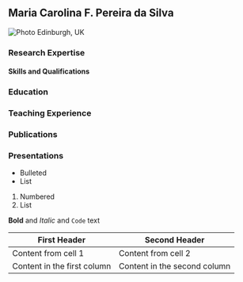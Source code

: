 ## Maria Carolina F. Pereira da Silva
![Photo](https://static.ph.ed.ac.uk/photos/people/s1460633.jpg)
Edinburgh, UK

### Research Expertise

#### Skills and Qualifications

### Education

### Teaching Experience

### Publications

### Presentations

- Bulleted
- List

1. Numbered
2. List

**Bold** and _Italic_ and `Code` text

First Header | Second Header
------------ | -------------
Content from cell 1 | Content from cell 2
Content in the first column | Content in the second column

